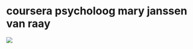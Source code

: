# coursera psycholoog mary janssen van raay

![](https://github.com/thedeprecatedones/kukelcast-IMAX/blob/master/U/De%20insluiper%20arts/doctor%20robins/collega/Mary%20Janssen%20van%20Raay/ArtBoard%20Image%20(514).jpg)
